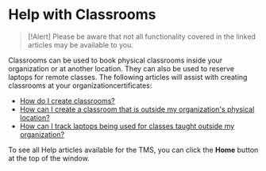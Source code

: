 # Help with Classrooms

> [!Alert] Please be aware that not all functionality covered in the linked articles may be available to you.

Classrooms can be used to book physical classrooms inside your organization or at another location. They can also be used to reserve laptops for remote classes. The following articles will assist with creating classrooms at your organizationcertificates:

- [How do I create classrooms?](../tms-administrators/classes/classrooms-equipment/create-classrooms.md)
- [How can I create a classroom that is outside my organization's physical location?](../tms-administrators/classes/classrooms-equipment/create-classroom-outside-org.md)
- [How can I track laptops being used for classes taught outside my organization?](../tms-administrators/classes/classrooms-equipment/track-laptops-being-used-for-classes-outside-org.md)

To see all Help articles available for the TMS, you can click the **Home** button at the top of the window.
